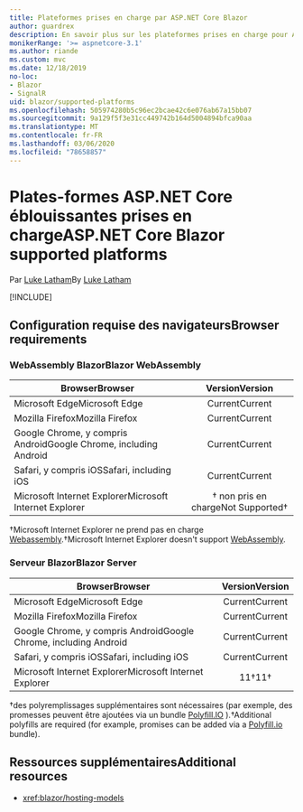 ```yaml
---
title: Plateformes prises en charge par ASP.NET Core Blazor
author: guardrex
description: En savoir plus sur les plateformes prises en charge pour ASP.NET Core Blazor.
monikerRange: '>= aspnetcore-3.1'
ms.author: riande
ms.custom: mvc
ms.date: 12/18/2019
no-loc:
- Blazor
- SignalR
uid: blazor/supported-platforms
ms.openlocfilehash: 505974280b5c96ec2bcae42c6e076ab67a15bb07
ms.sourcegitcommit: 9a129f5f3e31cc449742b164d5004894bfca90aa
ms.translationtype: MT
ms.contentlocale: fr-FR
ms.lasthandoff: 03/06/2020
ms.locfileid: "78658857"
---
```

# <a name="aspnet-core-blazor-supported-platforms"></a><span data-ttu-id="4b94a-103">Plates-formes ASP.NET Core éblouissantes prises en charge</span><span class="sxs-lookup"><span data-stu-id="4b94a-103">ASP.NET Core Blazor supported platforms</span></span>

<span data-ttu-id="4b94a-104">Par [Luke Latham](https://github.com/guardrex)</span><span class="sxs-lookup"><span data-stu-id="4b94a-104">By [Luke Latham](https://github.com/guardrex)</span></span>

[!INCLUDE[](~/includes/blazorwasm-preview-notice.md)]

## <a name="browser-requirements"></a><span data-ttu-id="4b94a-105">Configuration requise des navigateurs</span><span class="sxs-lookup"><span data-stu-id="4b94a-105">Browser requirements</span></span>

### <a name="blazor-webassembly"></a><span data-ttu-id="4b94a-106">WebAssembly Blazor</span><span class="sxs-lookup"><span data-stu-id="4b94a-106">Blazor WebAssembly</span></span>

| <span data-ttu-id="4b94a-107">Browser</span><span class="sxs-lookup"><span data-stu-id="4b94a-107">Browser</span></span>                          | <span data-ttu-id="4b94a-108">Version</span><span class="sxs-lookup"><span data-stu-id="4b94a-108">Version</span></span>               |
| -------------------------------- | :-------------------: |
| <span data-ttu-id="4b94a-109">Microsoft Edge</span><span class="sxs-lookup"><span data-stu-id="4b94a-109">Microsoft Edge</span></span>                   | <span data-ttu-id="4b94a-110">Current</span><span class="sxs-lookup"><span data-stu-id="4b94a-110">Current</span></span>               |
| <span data-ttu-id="4b94a-111">Mozilla Firefox</span><span class="sxs-lookup"><span data-stu-id="4b94a-111">Mozilla Firefox</span></span>                  | <span data-ttu-id="4b94a-112">Current</span><span class="sxs-lookup"><span data-stu-id="4b94a-112">Current</span></span>               |
| <span data-ttu-id="4b94a-113">Google Chrome, y compris Android</span><span class="sxs-lookup"><span data-stu-id="4b94a-113">Google Chrome, including Android</span></span> | <span data-ttu-id="4b94a-114">Current</span><span class="sxs-lookup"><span data-stu-id="4b94a-114">Current</span></span>               |
| <span data-ttu-id="4b94a-115">Safari, y compris iOS</span><span class="sxs-lookup"><span data-stu-id="4b94a-115">Safari, including iOS</span></span>            | <span data-ttu-id="4b94a-116">Current</span><span class="sxs-lookup"><span data-stu-id="4b94a-116">Current</span></span>               |
| <span data-ttu-id="4b94a-117">Microsoft Internet Explorer</span><span class="sxs-lookup"><span data-stu-id="4b94a-117">Microsoft Internet Explorer</span></span>      | <span data-ttu-id="4b94a-118">&dagger; non pris en charge</span><span class="sxs-lookup"><span data-stu-id="4b94a-118">Not Supported&dagger;</span></span> |

<span data-ttu-id="4b94a-119">&dagger;Microsoft Internet Explorer ne prend pas en charge [Webassembly](https://webassembly.org).</span><span class="sxs-lookup"><span data-stu-id="4b94a-119">&dagger;Microsoft Internet Explorer doesn't support [WebAssembly](https://webassembly.org).</span></span>

### <a name="blazor-server"></a><span data-ttu-id="4b94a-120">Serveur Blazor</span><span class="sxs-lookup"><span data-stu-id="4b94a-120">Blazor Server</span></span>

| <span data-ttu-id="4b94a-121">Browser</span><span class="sxs-lookup"><span data-stu-id="4b94a-121">Browser</span></span>                          | <span data-ttu-id="4b94a-122">Version</span><span class="sxs-lookup"><span data-stu-id="4b94a-122">Version</span></span>    |
| -------------------------------- | :--------: |
| <span data-ttu-id="4b94a-123">Microsoft Edge</span><span class="sxs-lookup"><span data-stu-id="4b94a-123">Microsoft Edge</span></span>                   | <span data-ttu-id="4b94a-124">Current</span><span class="sxs-lookup"><span data-stu-id="4b94a-124">Current</span></span>    |
| <span data-ttu-id="4b94a-125">Mozilla Firefox</span><span class="sxs-lookup"><span data-stu-id="4b94a-125">Mozilla Firefox</span></span>                  | <span data-ttu-id="4b94a-126">Current</span><span class="sxs-lookup"><span data-stu-id="4b94a-126">Current</span></span>    |
| <span data-ttu-id="4b94a-127">Google Chrome, y compris Android</span><span class="sxs-lookup"><span data-stu-id="4b94a-127">Google Chrome, including Android</span></span> | <span data-ttu-id="4b94a-128">Current</span><span class="sxs-lookup"><span data-stu-id="4b94a-128">Current</span></span>    |
| <span data-ttu-id="4b94a-129">Safari, y compris iOS</span><span class="sxs-lookup"><span data-stu-id="4b94a-129">Safari, including iOS</span></span>            | <span data-ttu-id="4b94a-130">Current</span><span class="sxs-lookup"><span data-stu-id="4b94a-130">Current</span></span>    |
| <span data-ttu-id="4b94a-131">Microsoft Internet Explorer</span><span class="sxs-lookup"><span data-stu-id="4b94a-131">Microsoft Internet Explorer</span></span>      | <span data-ttu-id="4b94a-132">11&dagger;</span><span class="sxs-lookup"><span data-stu-id="4b94a-132">11&dagger;</span></span> |

<span data-ttu-id="4b94a-133">&dagger;des polyremplissages supplémentaires sont nécessaires (par exemple, des promesses peuvent être ajoutées via un bundle [Polyfill.IO](https://polyfill.io/v3/) ).</span><span class="sxs-lookup"><span data-stu-id="4b94a-133">&dagger;Additional polyfills are required (for example, promises can be added via a [Polyfill.io](https://polyfill.io/v3/) bundle).</span></span>

## <a name="additional-resources"></a><span data-ttu-id="4b94a-134">Ressources supplémentaires</span><span class="sxs-lookup"><span data-stu-id="4b94a-134">Additional resources</span></span>

* <xref:blazor/hosting-models>
